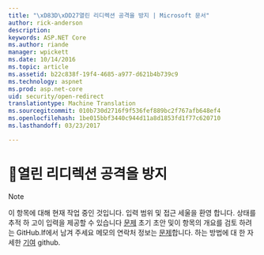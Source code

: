 ```yaml
---
title: "\xD83D\xDD27열린 리디렉션 공격을 방지 | Microsoft 문서"
author: rick-anderson
description: 
keywords: ASP.NET Core
ms.author: riande
manager: wpickett
ms.date: 10/14/2016
ms.topic: article
ms.assetid: b22c838f-19f4-4685-a977-d621b4b739c9
ms.technology: aspnet
ms.prod: asp.net-core
uid: security/open-redirect
translationtype: Machine Translation
ms.sourcegitcommit: 010b730d2716f9f536fef889bc2f767afb648ef4
ms.openlocfilehash: 1be015bbf3440c944d11a8d1853fd1f77c620710
ms.lasthandoff: 03/23/2017

---
```

# <a name="-preventing-open-redirect-attacks"></a>🔧열린 리디렉션 공격을 방지

> [!NOTE]
> 이 항목에 대해 현재 작업 중인 것입니다. 입력 범위 및 접근 세울을 환영 합니다. 상태를 추적 하 고이 입력을 제공할 수 있습니다 [문제](https://github.com/aspnet/Docs/issues/92) 초기 초안 및이 항목의 개요를 검토 하려는 GitHub.If에서 남겨 주세요 메모의 연락처 정보는 [문제](https://github.com/aspnet/Docs/issues/92)합니다. 하는 방법에 대 한 자세한 [기여](https://github.com/aspnet/Docs/blob/master/CONTRIBUTING.md) github.

